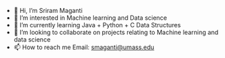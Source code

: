 - 👋 Hi, I’m Sriram Maganti
- 👀 I’m interested in Machine learning and Data science
- 🌱 I’m currently learning Java + Python + C Data Structures
- 💞️ I’m looking to collaborate on projects relating to Machine learning and data science 
- 📫 How to reach me 
Email: smaganti@umass.edu

<!---
soccermaganti/soccermaganti is a ✨ special ✨ repository because its `README.md` (this file) appears on your GitHub profile.
You can click the Preview link to take a look at your changes.
--->
